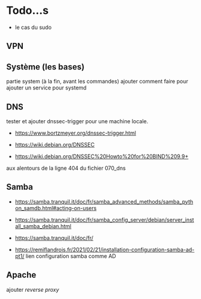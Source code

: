 # Todo…s

- le cas du sudo 


## VPN

## Système (les bases)

partie system (à la fin, avant les commandes) ajouter comment faire pour ajouter
un service pour systemd


## DNS


tester et ajouter dnssec-trigger pour une machine locale. 

- https://www.bortzmeyer.org/dnssec-trigger.html

- https://wiki.debian.org/DNSSEC
- https://wiki.debian.org/DNSSEC%20Howto%20for%20BIND%209.9+

aux alentours de la ligne 404 du fichier 070_dns

## Samba 

- https://samba.tranquil.it/doc/fr/samba_advanced_methods/samba_python_samdb.html#acting-on-users 
- https://samba.tranquil.it/doc/fr/samba_config_server/debian/server_install_samba_debian.html 

- https://samba.tranquil.it/doc/fr/


- https://remiflandrois.fr/2021/02/21/installation-configuration-samba-ad-pt1/
    lien configuration samba comme AD

## Apache

ajouter _reverse proxy_

